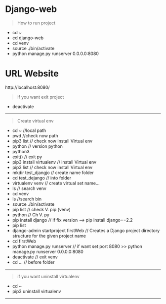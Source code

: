 # Django-web
> How to run project
-  cd ~
-  cd django-web
-  cd venv 
-  source ./bin/activate
-  python manage.py runserver 0.0.0.0:8080
# URL Website
http://localhost:8080/

> if you want exit project
-  deactivate
_____________________________________________________________ 
> Create virtual env
-  cd ~ //local path
-  pwd //check now path
-  pip3 list // check now install Virtual env
-  python // version python
-  python3 
-  exit() // exit py
-  pip3 install virtualenv // install Virtual env
-  pip3 list // check now install Virtual env 
-  mkdir test_djangjo // create name folder
-  cd test_dejango // into folder
-  virtualenv venv // create virtual set name...
-  ls // search venv
-  cd venv 
-  ls //search bin
-  source ./bin/activate
-  pip list // check V. pip (venv)
-  python // Ch V. py
-  pip install django // if fix version --> pip install django==2.2
-  pip list
-  django-admin startproject firstWeb // Creates a Django project directory structure for the given project name 
-  cd firstWeb
-  python manage.py runserver // if want set port 8080 >> python manage.py runserver 0.0.0.0:8080
-  deactivate // exit venv
-  cd ... // before folder 
 
______________________________________________________________
> if you want uninstall virtualenv
-  cd ~
-  pip3 uninstall virtualenv


______________________________________________________________

